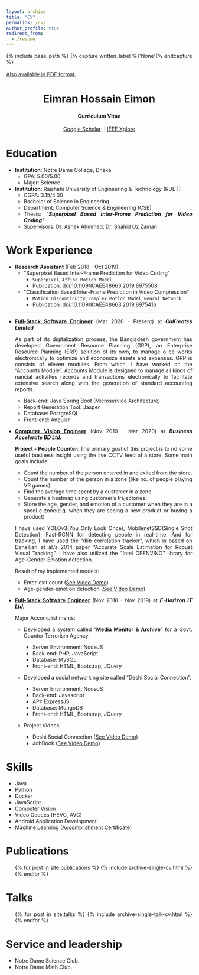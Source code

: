 ```yaml
---
layout: archive
title: "CV"
permalink: /cv/
author_profile: true
redirect_from:
  - /resume
---
```


{% include base_path %}
{% capture written_label %}'None'{% endcapture %}

<u><a style="line-height: 1.5;" href="http://www.stuartgeiger.com/geiger-cv.pdf"><span style="color: #333333;"><span>Also available in PDF format.</span></span></a></u>
<h1 class="western" align="center"><b>Eimran Hossain Eimon</b></h1>
<p style="line-height: 1.5;" align="center"><span><b>Curriculum Vitae</b> </span></p>
<p style="line-height: 1.5;" align="center"><span><a href="http://is.gd/geiger_cites">Google Scholar</a> || <a href="https://ieeexplore.ieee.org/author/37087405667">IEEE Xplore</a></span></p>

<style>body {text-align: justify}</style>

Education
======
* **Institution**: Notre Dame College, Dhaka
    * GPA: 5.00/5.00
    * Major: Science
* **Institution**: Rajshahi University of Engineering & Technology (RUET)
    * CGPA: 3.15/4.00
    * Bachelor of Science in Engineering
    * Department: Computer Science & Engineering (CSE) 
    * Thesis: "***Superpixel Based Inter-Frame Prediction for Video Coding***"
    * Supervisors: [Dr. Ashek Ahmmed](https://scholar.google.com/citations?hl=en&user=inQobUgAAAAJ), [Dr. Shahid Uz Zaman](http://vu.edu.bd/cse/faculty-members/prof-drmd-shahid-uz-zaman) 

Work Experience
======

* **Research Assistant** (Feb 2018 - Oct 2019)
  * "Superpixel Based Inter-Frame Prediction for Video Coding"
    * `Superpixel`, `Affine Motion Model`
    * Publication: [doi:10.1109/ICAEE48663.2019.8975508](http://dx.doi.org/10.1109/ICAEE48663.2019.8975508)
  * "Classification Based Inter-Frame Prediction in Video Compression"
    * `Motion Discontinuity`, `Complex Motion Model`, `Neural Network`
    * Publication: [doi:10.1109/ICAEE48663.2019.8975416](http://dx.doi.org/10.1109/ICAEE48663.2019.8975416)
  
 
<hr>

* <ins>**Full-Stack Software Engineer**</ins> (Mar 2020 - Present)
  at ***CoKreates Limited***
  
  As part of its digitalization process, the Bangladesh government has developed Government Resource Planning (GRP), an Enterprise Resource Planning (ERP) solution of its own, to manage o ce works electronically to optimize and economize assets and expenses. GRP is consists of eleven modules. 
  From which, I have worked on the “Accounts Module”. Accounts Module is designed to manage all kinds of nancial activities records and transactions electronically to facilitate extensive search along with the generation of standard accounting reports.
  * Back-end: Java Spring Boot (Microservice Architecture)
  * Report Generation Tool: Jasper
  * Database: PostgreSQL
  * Front-end: Angular
  
* <ins>**Computer Vision Engineer**</ins> (Nov 2019 - Mar 2020)
at ***Business Accelerate BD Ltd.***

    **Project - People Counter**: 
    The primary goal of this project is to nd some useful business insight using the live CCTV feed
    of a store. Some main goals include:
    * Count the number of the person entered in and exited from the store.
    * Count the number of the person in a zone (like no. of people playing VR games).
    * Find the average time spent by a customer in a zone.
    * Generate a heatmap using customer’s trajectories.
    * Store the age, gender, and emotion of a customer when they are in a speci c zone(e.g. when they are seeing
    a new product or buying a product)
    
    I have used YOLOv3(You Only Look Once), MobilenetSSD(Single Shot Detection), Fast-RCNN for detecting
    people in real-time. And for tracking, I have used the “dlib correlation tracker”, which is based on Danelljan et al.’s
    2014 paper “Accurate Scale Estimation for Robust Visual Tracking”. I have also utilized the ”Intel OPENVINO”
    library for Age-Gender-Emotion detection.
    
    Result of my implemented models:    
     * Enter-exit count ([See Video Demo](https://drive.google.com/file/d/1CND1PB-FXwI56t-QMHTwWrBS2JkZB3fV/view?usp=sharing))
     * Age-gender-emotion detection ([See Video Demo](https://drive.google.com/file/d/1vBAifjEJNkIMvB9441E-CiQxlowZpqXb/view))
 
 
 * <ins>**Full-Stack Software Engineer**</ins> (Nov 2018 - Nov 2019)
   at ***E-Horizon IT Ltd.***
   
    Major Accomplishments:
    * Developed a system called “**Media Monitor & Archive**” for a Govt. Counter Terrorism Agency.
        * Server Environment: NodeJS
        * Back-end: PHP, JavaScript
        * Database: MySQL
        * Front-end: HTML, Bootstrap, JQuery
        
    * Developed a social networking site called “Deshi Social Connection”.
        * Server Environment: NodeJS
        * Back-end: Javascript
        * API: ExpressJS
        * Database: MongoDB
        * Front-end: HTML, Bootstrap, JQuery
    
    * Project Videos:
        * Deshi Social Connection ([See Video Demo](https://www.youtube.com/watch?v=05wj2LMp2KA))
        * JobBook ([See Video Demo](https://www.youtube.com/watch?v=xT5ZjoOEMR8))
   
Skills
======
* Java
* Python
* Docker
* JavaScript
* Computer Vision
* Video Codecs (HEVC, AVC)
* Android Application Development
* Machine Learning [(Accomplishment Certificate)](https://www.coursera.org/account/accomplishments/certificate/8UC38U2GD7F4)


Publications
======
  <ul>{% for post in site.publications %}
    {% include archive-single-cv.html %}
  {% endfor %}</ul>
  
Talks
======
  <ul>{% for post in site.talks %}
    {% include archive-single-talk-cv.html %}
  {% endfor %}</ul>
  
  
Service and leadership
======
* Notre Dame Science Club.
* Notre Dame Math Club.
